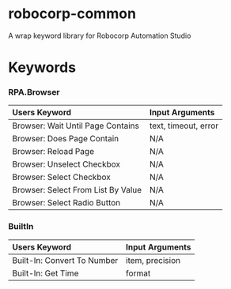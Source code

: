 # robocorp-common

A wrap keyword library for Robocorp Automation Studio

# Keywords

### RPA.Browser

| Users Keyword | Input Arguments |
| :--- | :--- |
| Browser: Wait Until Page Contains | text, timeout, error |
| Browser: Does Page Contain | N/A |
| Browser: Reload Page | N/A |
| Browser: Unselect Checkbox | N/A |
| Browser: Select Checkbox | N/A |
| Browser: Select From List By Value | N/A |
| Browser: Select Radio Button | N/A |

### BuiltIn

| Users Keyword | Input Arguments |
| :--- | :--- |
| Built-In: Convert To Number | item, precision |
| Built-In: Get Time | format |